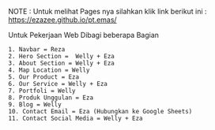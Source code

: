 NOTE :
Untuk melihat Pages nya silahkan klik link berikut ini :
https://ezazee.github.io/pt.emas/




Untuk Pekerjaan Web Dibagi beberapa Bagian

    1. Navbar = Reza
    2. Hero Section =  Welly + Eza
    3. About Section = Welly + Eza
    4. Map Location = Welly
    5. Our Product = Eza
    6. Our Service = Welly + Eza
    7. Portfoli = Welly
    8. Produk Unggulan = Eza
    9. Blog = Welly
    10. Contact Email = Eza (Hubungkan ke Google Sheets)
    11. Contact Social Media = Welly + Eza
